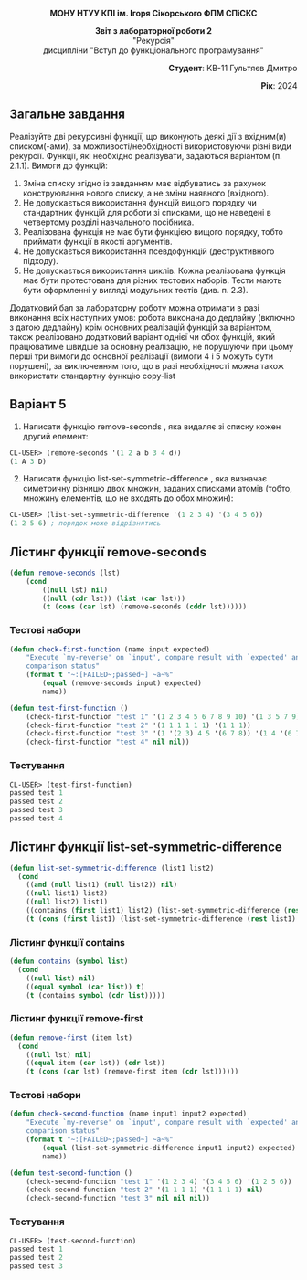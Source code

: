 <p align="center"><b>МОНУ НТУУ КПІ ім. Ігоря Сікорського ФПМ СПіСКС</b></p>
<p align="center">
<b>Звіт з лабораторної роботи 2</b><br/>
"Рекурсія"<br/>
дисципліни "Вступ до функціонального програмування"
</p>
<p align="right"><b>Студент</b>: КВ-11 Гультяєв Дмитро</p>
<p align="right"><b>Рік</b>: 2024</p>

## Загальне завдання
Реалізуйте дві рекурсивні функції, що виконують деякі дії з вхідним(и) списком(-ами), за
можливості/необхідності використовуючи різні види рекурсії. Функції, які необхідно
реалізувати, задаються варіантом (п. 2.1.1). Вимоги до функцій:
1. Зміна списку згідно із завданням має відбуватись за рахунок конструювання нового
списку, а не зміни наявного (вхідного).
2. Не допускається використання функцій вищого порядку чи стандартних функцій
для роботи зі списками, що не наведені в четвертому розділі навчального
посібника.
3. Реалізована функція не має бути функцією вищого порядку, тобто приймати функції
в якості аргументів.
4. Не допускається використання псевдофункцій (деструктивного підходу).
5. Не допускається використання циклів.
Кожна реалізована функція має бути протестована для різних тестових наборів. Тести
мають бути оформленні у вигляді модульних тестів (див. п. 2.3).

Додатковий бал за лабораторну роботу можна отримати в разі виконання всіх наступних
умов:
робота виконана до дедлайну (включно з датою дедлайну)
крім основних реалізацій функцій за варіантом, також реалізовано додатковий
варіант однієї чи обох функцій, який працюватиме швидше за основну реалізацію,
не порушуючи при цьому перші три вимоги до основної реалізації (вимоги 4 і 5
можуть бути порушені), за виключенням того, що в разі необхідності можна також
використати стандартну функцію copy-list

## Варіант 5
1. Написати функцію remove-seconds , яка видаляє зі списку кожен другий елемент:
```lisp
CL-USER> (remove-seconds '(1 2 a b 3 4 d))
(1 A 3 D)
```
2. Написати функцію list-set-symmetric-difference , яка визначає симетричну
різницю двох множин, заданих списками атомів (тобто, множину елементів, що не
входять до обох множин):
```lisp
CL-USER> (list-set-symmetric-difference '(1 2 3 4) '(3 4 5 6))
(1 2 5 6) ; порядок може відрізнятись
```

## Лістинг функції remove-seconds
```lisp
(defun remove-seconds (lst)
    (cond
        ((null lst) nil)
        ((null (cdr lst)) (list (car lst)))
        (t (cons (car lst) (remove-seconds (cddr lst))))))
```
### Тестові набори
```lisp
(defun check-first-function (name input expected)
    "Execute `my-reverse' on `input', compare result with `expected' and print
    comparison status"
    (format t "~:[FAILED~;passed~] ~a~%"
        (equal (remove-seconds input) expected)
        name))

(defun test-first-function ()
    (check-first-function "test 1" '(1 2 3 4 5 6 7 8 9 10) '(1 3 5 7 9))  
    (check-first-function "test 2" '(1 1 1 1 1 1) '(1 1 1)) 
    (check-first-function "test 3" '(1 '(2 3) 4 5 '(6 7 8)) '(1 4 '(6 7 8)))
    (check-first-function "test 4" nil nil))
```
### Тестування
```lisp
CL-USER> (test-first-function)
passed test 1
passed test 2
passed test 3
passed test 4
```
## Лістинг функції list-set-symmetric-difference
```lisp
(defun list-set-symmetric-difference (list1 list2)
  (cond
    ((and (null list1) (null list2)) nil) 
    ((null list1) list2)
    ((null list2) list1)
    ((contains (first list1) list2) (list-set-symmetric-difference (rest list1) (remove-first (first list1) list2)))
    (t (cons (first list1) (list-set-symmetric-difference (rest list1) list2)))))
```
### Лістинг функції contains
```lisp
(defun contains (symbol list)
  (cond
    ((null list) nil)
    ((equal symbol (car list)) t)  
    (t (contains symbol (cdr list)))))  
```
### Лістинг функції remove-first
```lisp
(defun remove-first (item lst)
  (cond
    ((null lst) nil)
    ((equal item (car lst)) (cdr lst))
    (t (cons (car lst) (remove-first item (cdr lst))))))
```
### Тестові набори
```lisp
(defun check-second-function (name input1 input2 expected)
    "Execute `my-reverse' on `input', compare result with `expected' and print
    comparison status"
    (format t "~:[FAILED~;passed~] ~a~%"
        (equal (list-set-symmetric-difference input1 input2) expected)
        name))

(defun test-second-function ()
    (check-second-function "test 1" '(1 2 3 4) '(3 4 5 6) '(1 2 5 6))  
    (check-second-function "test 2" '(1 1 1 1) '(1 1 1 1) nil) 
    (check-second-function "test 3" nil nil nil))   
```
### Тестування
```lisp
CL-USER> (test-second-function)
passed test 1
passed test 2
passed test 3
```
